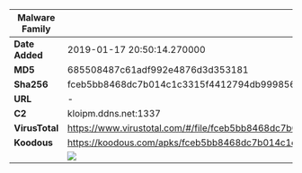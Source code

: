| Malware Family | SandroRat                                                    |
| -------------- | ------------------------------------------------------------ |
| **Date Added** | 2019-01-17 20:50:14.270000                                                   |
| **MD5**        | 685508487c61adf992e4876d3d353181                             |
| **Sha256**     | fceb5bb8468dc7b014c1c3315f4412794db999856c7ccd2cd1d27455ceda3c74 |
| **URL**        | -                                                            |
| **C2**         | kloipm.ddns.net:1337 |
| **VirusTotal** | https://www.virustotal.com/#/file/fceb5bb8468dc7b014c1c3315f4412794db999856c7ccd2cd1d27455ceda3c74/detection |
| **Koodous**    | https://koodous.com/apks/fceb5bb8468dc7b014c1c3315f4412794db999856c7ccd2cd1d27455ceda3c74 |
|                | ![](../assets/fceb5bb8468dc7b014c1c3315f4412794db999856c7ccd2cd1d27455ceda3c74.png) |